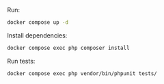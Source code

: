 Run:
```bash
docker compose up -d
```

Install dependencies:
```bash
docker compose exec php composer install
```

Run tests:
```bash
docker compose exec php vendor/bin/phpunit tests/
```